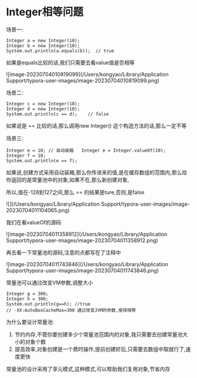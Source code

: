 # Integer相等问题

场景一:

```
Integer a = new Integer(10);
Integer b = new Integer(10);
System.out.println(a.equals(b));  // true
```

如果是equals比较的话,我们只需要去看value值是否相等

![image-20230704010819099](/Users/kongyao/Library/Application Support/typora-user-images/image-20230704010819099.png)



场景二:

```
Integer c = new Integer(10);
Integer d = new Integer(10);
System.out.println(c == d);    // false
```

如果说是 == 比较的话,那么调用new Integer() 这个构造方法的话,那么一定不等



场景三:

```
Integer e = 10; // 自动装箱   Integer e = Integer.valueOf(10);
Integer f = 10;
System.out.println(e == f);
```

如果说,创建方式采用自动装箱,那么你传进来的值,是在缓存数组的范围内,那么给你返回的是常量池中的对象,如果不在,那么新创建对象,

所以,值在-128到127之间,那么 == 的结果是ture,否则,是false

![](/Users/kongyao/Library/Application Support/typora-user-images/image-20230704011104065.png)

我们在看valueOf的源码

![image-20230704011358912](/Users/kongyao/Library/Application Support/typora-user-images/image-20230704011358912.png)

再去看一下常量池的源码,注意的点都写在了注释中

![image-20230704011743846](/Users/kongyao/Library/Application Support/typora-user-images/image-20230704011743846.png)

常量池可以通过改变VM参数,调整大小

```
Integer g = 300;
Integer h = 300;
System.out.println(g==h); //true
// -XX:AutoBoxCacheMax=300 通过改变JVM的参数,使得相等
```

为什么要设计常量池:

1. 节约内存,不管你要创建多少个常量池范围内的对象,我只需要去创建常量池大小的对象个数
2. 提高效率,对象创建是一个费时操作,提前创建好后,只需要去数组中取就行了,速度更快

常量池的设计采用了享元模式,这种模式,可以帮助我们复用对象,节省内存